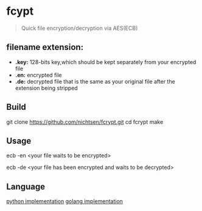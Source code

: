 # fcypt
> Quick file encryption/decryption via AES(ECB) 


## filename extension:

* __.key:__ 128-bits key,which should be kept separately from your encrypted file
* __.en:__ encrypted file
* __.de:__ decrypted file that is the same as your original file after the extension being stripped

## Build
git clone https://github.com/nichtsen/fcrypt.git
cd fcrypt
make 

## Usage
ecb -en \<your file waits to be encrypted\>

ecb -de \<your file has been encrypted and waits to be decrypted\>

## Language
[python implementation](https://github.com/nichtsen/symk-fcrypto)
[golang implementation](https://github.com/nichtsen/fcypt)
